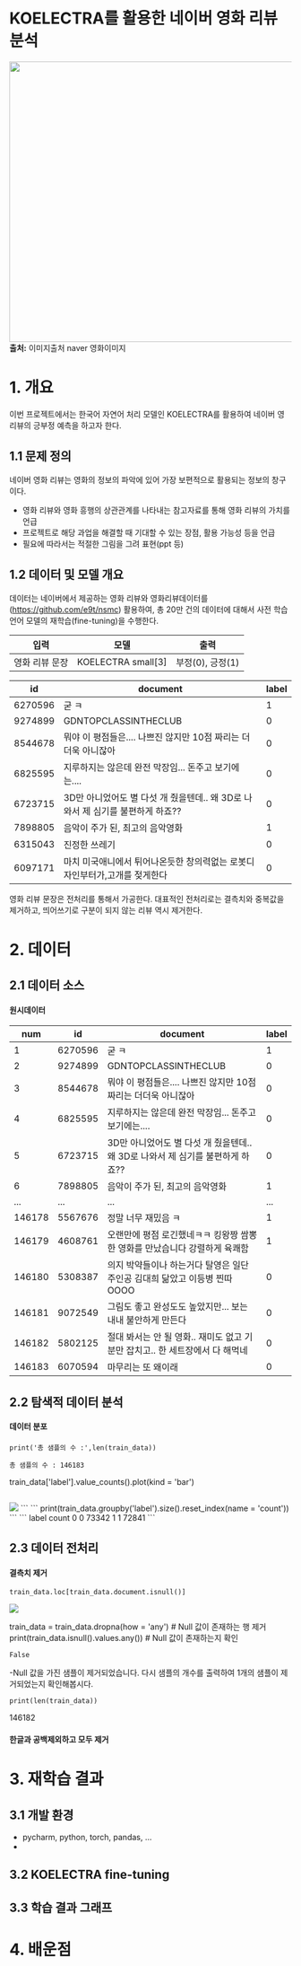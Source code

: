 # KOELECTRA를 활용한 네이버 영화 리뷰 분석
<img src = https://github.com/dlwjddn7922/tensorflow/assets/79899654/b95adf43-793e-4549-8c43-01bf5ed5428f width="2000" height="500">**출처:** 이미지출처 naver 영화이미지

# 1. 개요
이번 프로젝트에서는 한국어 자연어 처리 모델인 KOELECTRA를 활용하여 네이버 영 리뷰의 긍부정 예측을 하고자 한다.

## 1.1 문제 정의
네이버 영화 리뷰는 영화의 정보의 파악에 있어 가장 보편적으로 활용되는 정보의 창구이다.
 - 영화 리뷰와 영화 흥행의 상관관계를 나타내는 참고자료를 통해 영화 리뷰의 가치를 언급
 - 프로젝트로 해당 과업을 해결할 때 기대할 수 있는 장점, 활용 가능성 등을 언급
 - 필요에 따라서는 적절한 그림을 그려 표현(ppt 등)


## 1.2 데이터 및 모델 개요
데이터는 네이버에서 제공하는 영화 리뷰와 영화리뷰데이터를(https://github.com/e9t/nsmc) 활용하여, 총 20만 건의 데이터에 대해서 사전 학습 언어 모델의 재학습(fine-tuning)을 수행한다. 

| 입력       |모델|출력|
|----------|---|---|
| 영화 리뷰 문장 |KOELECTRA small[3]|부정(0), 긍정(1)|<br>

|id|document|label|
|--|--------|-----|
|6270596|굳 ㅋ|1|
|9274899|GDNTOPCLASSINTHECLUB|0|
|8544678|뭐야 이 평점들은.... 나쁘진 않지만 10점 짜리는 더더욱 아니잖아|0|
|6825595|지루하지는 않은데 완전 막장임... 돈주고 보기에는....|0|
|6723715|3D만 아니었어도 별 다섯 개 줬을텐데.. 왜 3D로 나와서 제 심기를 불편하게 하죠??|0|
|7898805|음악이 주가 된, 최고의 음악영화|1|
|6315043|진정한 쓰레기|0|
|6097171|마치 미국애니에서 튀어나온듯한 창의력없는 로봇디자인부터가,고개를 젖게한다|0|


영화 리뷰 문장은 전처리를 통해서 가공한다. 대표적인 전처리로는 결측치와 중복값을 제거하고, 띄어쓰기로 구분이 되지 않는 리뷰 역시 제거한다.

# 2. 데이터
## 2.1 데이터 소스
#### 원시데이터

|num|id|document|label|
|---|--|--------|-----|
|1|6270596|굳 ㅋ|1|
|2|9274899|GDNTOPCLASSINTHECLUB|0|
|3|8544678|뭐야 이 평점들은.... 나쁘진 않지만 10점 짜리는 더더욱 아니잖아|0|
|4|6825595|지루하지는 않은데 완전 막장임... 돈주고 보기에는....|0|
|5|6723715|3D만 아니었어도 별 다섯 개 줬을텐데.. 왜 3D로 나와서 제 심기를 불편하게 하죠??|0|
|6|7898805|음악이 주가 된, 최고의 음악영화|1|
|...|...|...|...|
|146178|5567676|정말 너무 재밌음 ㅋ|1|
|146179|4608761|오랜만에 평점 로긴했네ㅋㅋ 킹왕짱 쌈뽕한 영화를 만났습니다 강렬하게 육쾌함|1|
|146180|5308387|의지 박약들이나 하는거다 탈영은 일단 주인공 김대희 닮았고 이등병 찐따 OOOO|0|
|146181|9072549|그림도 좋고 완성도도 높았지만... 보는 내내 불안하게 만든다|0|
|146182|5802125|절대 봐서는 안 될 영화.. 재미도 없고 기분만 잡치고.. 한 세트장에서 다 해먹네|0|
|146183|6070594|마무리는 또 왜이래|0|


## 2.2 탐색적 데이터 분석
#### 데이터 분포

```
print('총 샘플의 수 :',len(train_data))
```
```
총 샘플의 수 : 146183
```
train_data['label'].value_counts().plot(kind = 'bar')
```
```
<img src=https://github.com/dlwjddn7922/tensorflow/assets/79899654/a5bb63d7-c143-430b-9d82-246adcb141be>
```
```
print(train_data.groupby('label').size().reset_index(name = 'count'))
```
```
   label  count
0      0  73342
1      1  72841
```

## 2.3 데이터 전처리
#### 결측치 제거
```
train_data.loc[train_data.document.isnull()]
```
<img src=https://github.com/dlwjddn7922/tensorflow/assets/79899654/dd6f594c-d1b5-4e38-a7e3-10bff62d884c>

train_data = train_data.dropna(how = 'any') # Null 값이 존재하는 행 제거
print(train_data.isnull().values.any()) # Null 값이 존재하는지 확인
```
False
```

-Null 값을 가진 샘플이 제거되었습니다. 다시 샘플의 개수를 출력하여 1개의 샘플이 제거되었는지 확인해봅시다.

```
print(len(train_data))
```
146182

#### 한글과 공백제외하고 모두 제거




# 3. 재학습 결과
## 3.1 개발 환경
 - pycharm, python, torch, pandas, ...
 - 
## 3.2 KOELECTRA fine-tuning
## 3.3 학습 결과 그래프

# 4. 배운점
